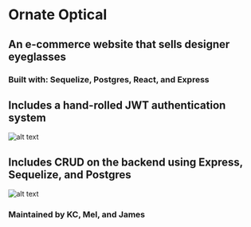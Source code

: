 # Ornate Optical
## An e-commerce website that sells designer eyeglasses
### Built with: Sequelize, Postgres, React, and Express 
## Includes a hand-rolled JWT authentication system

![alt text](https://media.giphy.com/media/L2U6NrV7t0Tv6ZiIf9/giphy.gif)

## Includes CRUD on the backend using Express, Sequelize, and Postgres

![alt text](https://media.giphy.com/media/Tj4jONUVR6MTGwB9s1/giphy.gif)

### Maintained by KC, Mel, and James
